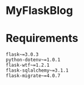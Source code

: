 # MyFlaskBlog

# Requirements
```
flask~=3.0.3
python-dotenv~=1.0.1
flask-wtf~=1.2.1
flask-sqlalchemy~=3.1.1
flask-migrate~=4.0.7
```